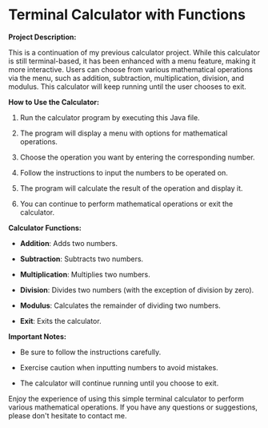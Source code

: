 # Terminal Calculator with Functions

**Project Description:**

This is a continuation of my previous calculator project. While this calculator is still terminal-based, it has been enhanced with a menu feature, making it more interactive. Users can choose from various mathematical operations via the menu, such as addition, subtraction, multiplication, division, and modulus. This calculator will keep running until the user chooses to exit.

**How to Use the Calculator:**

1. Run the calculator program by executing this Java file.

2. The program will display a menu with options for mathematical operations.

3. Choose the operation you want by entering the corresponding number.

4. Follow the instructions to input the numbers to be operated on.

5. The program will calculate the result of the operation and display it.

6. You can continue to perform mathematical operations or exit the calculator.

**Calculator Functions:**

- **Addition**: Adds two numbers.

- **Subtraction**: Subtracts two numbers.

- **Multiplication**: Multiplies two numbers.

- **Division**: Divides two numbers (with the exception of division by zero).

- **Modulus**: Calculates the remainder of dividing two numbers.

- **Exit**: Exits the calculator.

**Important Notes:**

- Be sure to follow the instructions carefully.

- Exercise caution when inputting numbers to avoid mistakes.

- The calculator will continue running until you choose to exit.

Enjoy the experience of using this simple terminal calculator to perform various mathematical operations. If you have any questions or suggestions, please don't hesitate to contact me.
